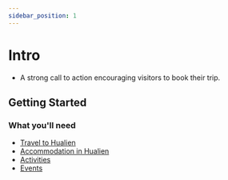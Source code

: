 ```yaml
---
sidebar_position: 1
---
```


# Intro

- A strong call to action encouraging visitors to book their trip.

## Getting Started


### What you'll need

- [Travel to Hualien](./travel)
- [Accommodation in Hualien](./accommodation)
- [Activities](./activities)
- [Events](./events)
